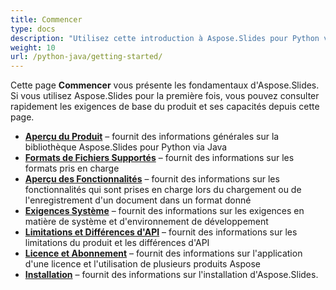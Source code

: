 ```yaml
---
title: Commencer
type: docs
description: "Utilisez cette introduction à Aspose.Slides pour Python via Java pour commencer à réaliser la valeur d'Aspose.Slides pour votre entreprise."
weight: 10
url: /python-java/getting-started/
---
```


Cette page **Commencer** vous présente les fondamentaux d'Aspose.Slides. Si vous utilisez Aspose.Slides pour la première fois, vous pouvez consulter rapidement les exigences de base du produit et ses capacités depuis cette page.

- [**Aperçu du Produit**](/slides/python-java/product-overview/) – fournit des informations générales sur la bibliothèque Aspose.Slides pour Python via Java
- [**Formats de Fichiers Supportés**](/slides/python-java/supported-file-formats/) – fournit des informations sur les formats pris en charge
- [**Aperçu des Fonctionnalités**](/slides/python-java/features-overview/) – fournit des informations sur les fonctionnalités qui sont prises en charge lors du chargement ou de l'enregistrement d'un document dans un format donné
- [**Exigences Système**](/slides/python-java/system-requirements/) – fournit des informations sur les exigences en matière de système et d'environnement de développement
- [**Limitations et Différences d'API**](/slides/python-java/limitations-and-api-differences/) – fournit des informations sur les limitations du produit et les différences d'API
- [**Licence et Abonnement**](/slides/python-java/licensing) – fournit des informations sur l'application d'une licence et l'utilisation de plusieurs produits Aspose
- [**Installation**](/slides/python-java/installation/) – fournit des informations sur l'installation d'Aspose.Slides.